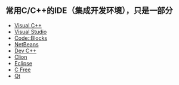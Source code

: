 
## 常用C/C++的IDE（集成开发环境），**只是一部分**
- [Visual C++]
- [Visual Studio]  
- [Code::Blocks]
- [NetBeans]
- [Dev C++]
- [Clion]
- [Eclipse]
- [C Free]
- [Qt]

[Visual C++]: <https://www.visualstudio.com/en-us/features/cplusplus.aspx>
[Visual Studio]: <https://www.visualstudio.com/>
[Code::Blocks]: <http://www.codeblocks.org/>
[NetBeans]: <http://www.netbeans.org/features/cpp/index.html>
[Dev C++]: https://sourceforge.net/projects/orwelldevcpp>
[Clion]: <https://www.jetbrains.com/clion/>
[Eclipse]: <https://eclipse.org/cdt/>
[Qt]: <https://www.qt.io/>
[C Free]: <www.programarts.com/cfree_en/download.htm>

